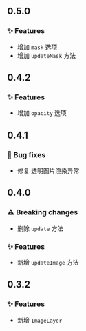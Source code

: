 ## 0.5.0

### ✨ Features

- 增加 `mask` 选项
- 增加 `updateMask` 方法

## 0.4.2

### ✨ Features

- 增加 `opacity` 选项

## 0.4.1

### 🐞 Bug fixes

- 修复 透明图片渲染异常

## 0.4.0

### ⚠️ Breaking changes

- 删除 `update` 方法

### ✨ Features

- 新增 `updateImage` 方法

## 0.3.2

### ✨ Features

- 新增 `ImageLayer`
